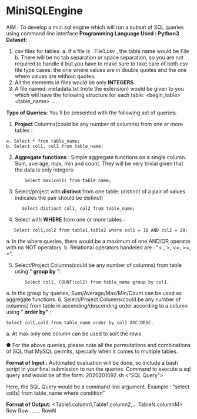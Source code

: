 # MiniSQLEngine

 

AIM : To develop a mini sql engine which will run a subset of SQL queries using command line interface
**Programming Language Used : Python3
Dataset:**

 

1. csv files for tables.
    a. If a file is : File1.csv , the table name would be File
    b. There will be no tab separation or space separation, so you are not required to handle it but you have to make sure to take care of both csv file type
       cases: the one where values are in double quotes and the one where values are without quotes.
2. All the elements in files would be only  **INTEGERS**
3. A file named: metadata.txt (note the extension) would be given to you which will have the following structure for each table:
       <begin_table>
       <table_name>
          <attribute1>
             ....
<attributeN>
<end_table>

 

**Type of Queries:** You’ll be presented with the following set of queries:
1. **Project**  Columns(could be any number of columns) from one or more tables :
```
a. Select * from table_name;
b. Select col1, col2 from table_name;
```
2. **Aggregate functions** : Simple aggregate functions on a single column. Sum, average, max, min and count. They will be very trivial given that the data is only integers:
```
       Select max(col1) from table_name;
```

 

3. Select/project with  **distinct**  from one table: (distinct of a pair of values indicates the pair should be distinct)
 ```
       Select distinct col1, col2 from table_name;
```
4. Select with  **WHERE**  from one or more tables :
```
   Select col1,col2 from table1,table2 where col1 = 10 AND col2 = 20;
```
a. In the where queries, there would be a maximum of one AND/OR operator with no NOT operators.
b. Relational operators handeled are : "< , >, <=, >=, =".

 

5. Select/Project Columns(could be any number of columns) from table using “ **group by** ”:
```
       Select col1, COUNT(col2) from table_name group by col1.
```
a. In the group by queries, Sum/Average/Max/Min/Count can be used as aggregate functions.
6. Select/Project Columns(could be any number of columns) from table in ascending/descending order according to a column using “ **order by”** :
 ```
Select col1,col2 from table_name order by col1 ASC|DESC.
```
a. At max only one column can be used to sort the rows.

 

● For the above queries, please note all the permutations and combinations of SQL that MySQL permits, specially when it comes to multiple tables.

 

**Format of Input :**
Automated evaluation will be done, so include a bash script in your final submission to
run the queries. Command to execute a sql query and would be of the form:
2020201092.sh <“SQL Query”>

 

Here, the SQL Query would be a command line argument. Example :
“select col(s) from table_name where condition”

 


**Format of Output:**
<Table1.column1,Table1.column2,... TableN.columnM>
Row
Row
.......
RowN
